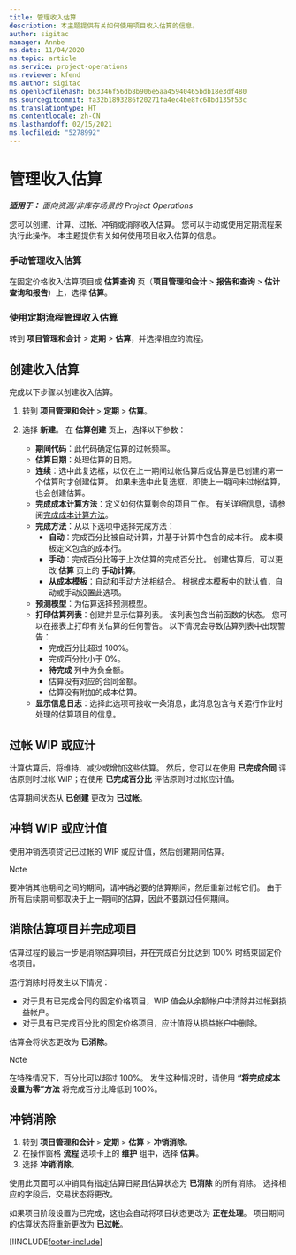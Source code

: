 ```yaml
---
title: 管理收入估算
description: 本主题提供有关如何使用项目收入估算的信息。
author: sigitac
manager: Annbe
ms.date: 11/04/2020
ms.topic: article
ms.service: project-operations
ms.reviewer: kfend
ms.author: sigitac
ms.openlocfilehash: b63346f56db8b906e5aa45940465bdb18e3df480
ms.sourcegitcommit: fa32b1893286f20271fa4ec4be8fc68bd135f53c
ms.translationtype: HT
ms.contentlocale: zh-CN
ms.lasthandoff: 02/15/2021
ms.locfileid: "5278992"
---
```

# <a name="manage-revenue-estimates"></a>管理收入估算

_**适用于：** 面向资源/非库存场景的 Project Operations_

您可以创建、计算、过帐、冲销或消除收入估算。 您可以手动或使用定期流程来执行此操作。 本主题提供有关如何使用项目收入估算的信息。

### <a name="manage-revenue-estimates-manually"></a>手动管理收入估算

在固定价格收入估算项目或 **估算查询** 页（**项目管理和会计** > **报告和查询** > **估计查询和报告**）上，选择 **估算**。

### <a name="manage-revenue-estimates-using-a-periodic-process"></a>使用定期流程管理收入估算

转到 **项目管理和会计** > **定期** > **估算**，并选择相应的流程。

## <a name="create-a-revenue-estimate"></a>创建收入估算

完成以下步骤以创建收入估算。 

1. 转到 **项目管理和会计** > **定期** > **估算**。
2. 选择 **新建**。 在 **估算创建** 页上，选择以下参数：

   - **期间代码**：此代码确定估算的过帐频率。
   - **估算日期**：处理估算的日期。
   - **连续**：选中此复选框，以仅在上一期间过帐估算后或估算是已创建的第一个估算时才创建估算。 如果未选中此复选框，即使上一期间未过帐估算，也会创建估算。
   - **完成成本计算方法**：定义如何估算剩余的项目工作。 有关详细信息，请参阅[完成成本计算方法](cost-complete-methods.md)。
   - **完成方法**：从以下选项中选择完成方法：
     - **自动**：完成百分比被自动计算，并基于计算中包含的成本行。 成本模板定义包含的成本行。
     - **手动**：完成百分比等于上次估算的完成百分比。 创建估算后，可以更改 **估算** 页上的 **手动计算**。
     - **从成本模板**：自动和手动方法相结合。 根据成本模板中的默认值，自动或手动设置此选项。
   - **预测模型**：为估算选择预测模型。
   - **打印估算列表**：创建并显示估算列表。 该列表包含当前函数的状态。 您可以在报表上打印有关估算的任何警告。 以下情况会导致估算列表中出现警告：
     - 完成百分比超过 100%。
     - 完成百分比小于 0%。
     - **待完成** 列中为负金额。
     - 估算没有对应的合同金额。
     - 估算没有附加的成本估算。
   - **显示信息日志**：选择此选项可接收一条消息，此消息包含有关运行作业时处理的估算项目的信息。


## <a name="post-wip-or-accruals"></a>过帐 WIP 或应计

计算估算后，将维持、减少或增加这些估算。 然后，您可以在使用 **已完成合同** 评估原则时过帐 WIP；在使用 **已完成百分比** 评估原则时过帐应计值。
  
估算期间状态从 **已创建** 更改为 **已过帐**。

## <a name="reverse-wip-or-accruals"></a>冲销 WIP 或应计值

使用冲销选项贷记已过帐的 WIP 或应计值，然后创建期间估算。

> [!NOTE]
> 要冲销其他期间之间的期间，请冲销必要的估算期间，然后重新过帐它们。 由于所有后续期间都取决于上一期间的估算，因此不要跳过任何期间。

## <a name="eliminate-the-estimate-project-and-finish-the-project"></a>消除估算项目并完成项目

估算过程的最后一步是消除估算项目，并在完成百分比达到 100% 时结束固定价格项目。

运行消除时将发生以下情况：

- 对于具有已完成合同的固定价格项目，WIP 值会从余额帐户中清除并过帐到损益帐户。
- 对于具有已完成百分比的固定价格项目，应计值将从损益帐户中删除。

估算会将状态更改为 **已消除**。

> [!NOTE]
> 在特殊情况下，百分比可以超过 100%。 发生这种情况时，请使用 **“将完成成本设置为零”方法** 将完成百分比降低到 100%。

## <a name="reverse-elimination"></a>冲销消除

1. 转到 **项目管理和会计** > **定期** > **估算** > **冲销消除**。 
2. 在操作窗格 **流程** 选项卡上的 **维护** 组中，选择 **估算**。 
3. 选择 **冲销消除**。

使用此页面可以冲销具有指定估算日期且估算状态为 **已消除** 的所有消除。 选择相应的字段后，交易状态将更改。

如果项目阶段设置为已完成，这也会自动将项目状态更改为 **正在处理**。 项目期间的估算状态将重新更改为 **已过帐**。


[!INCLUDE[footer-include](../includes/footer-banner.md)]